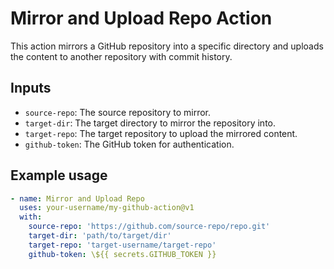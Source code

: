 # Mirror and Upload Repo Action

This action mirrors a GitHub repository into a specific directory and uploads the content to another repository with commit history.

## Inputs

- `source-repo`: The source repository to mirror.
- `target-dir`: The target directory to mirror the repository into.
- `target-repo`: The target repository to upload the mirrored content.
- `github-token`: The GitHub token for authentication.

## Example usage

```yaml
- name: Mirror and Upload Repo
  uses: your-username/my-github-action@v1
  with:
    source-repo: 'https://github.com/source-repo/repo.git'
    target-dir: 'path/to/target/dir'
    target-repo: 'target-username/target-repo'
    github-token: \${{ secrets.GITHUB_TOKEN }}
